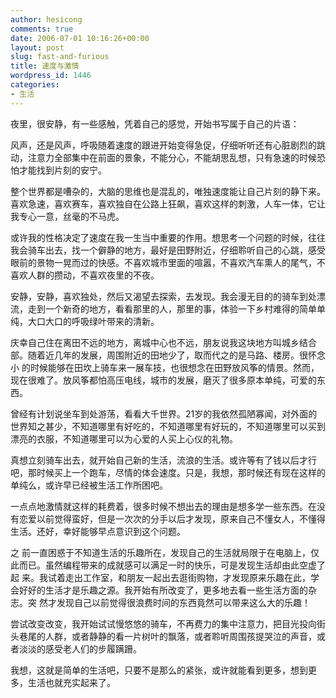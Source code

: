 ```yaml
---
author: hesicong
comments: true
date: 2006-07-01 10:16:26+00:00
layout: post
slug: fast-and-furious
title: 速度与激情
wordpress_id: 1446
categories:
- 生活
---
```



夜里，很安静，有一些感触，凭着自己的感觉，开始书写属于自己的片语：


风声，还是风声，呼吸随着速度的跟进开始变得急促，仔细听听还有心脏剧烈的跳动，注意力全部集中在前面的景象，不能分心，不能胡思乱想，只有急速的时候恐怕才能找到片刻的安宁。

整个世界都是嘈杂的，大脑的思维也是混乱的，唯独速度能让自己片刻的静下来。喜欢急速，喜欢赛车，喜欢独自在公路上狂飙，喜欢这样的刺激，人车一体，它让我专心一意，丝毫的不马虎。

或许我的性格决定了速度在我一生当中重要的作用。想思考一个问题的时候，往往我会骑车出去，找一个僻静的地方，最好是田野附近，仔细聆听自己的心跳，感受 眼前的景物一晃而过的快感。不喜欢城市里面的喧嚣，不喜欢汽车熏人的尾气，不喜欢人群的攒动，不喜欢夜里的不夜。

安静，安静，喜欢独处，然后又渴望去探索，去发现。我会漫无目的的骑车到处漂流，走到一个新奇的地方，看看那里的人，那里的事，体验一下乡村难得的简单单纯，大口大口的呼吸绿叶带来的清新。

庆幸自己住在离田不远的地方，离城中心也不远，朋友说我这块地方叫城乡结合部。随着近几年的发展，周围附近的田地少了，取而代之的是马路、楼房。很怀念小 的时候能够在田坎上骑车来一展车技，也很想念在田野放风筝的情景。然而，现在很难了。放风筝都怕高压电线，城市的发展，磨灭了很多原本单纯，可爱的东西。

曾经有计划说坐车到处游荡，看看大千世界。21岁的我依然孤陋寡闻，对外面的世界知之甚少，不知道哪里有好吃的，不知道哪里有好玩的，不知道哪里可以买到漂亮的衣服，不知道哪里可以为心爱的人买上心仪的礼物。

真想立刻骑车出去，就开始自己新的生活，流浪的生活。或许等有了钱以后才行吧，那时候买上一个跑车，尽情的体会速度。只是，我想，那时候还有现在这样的单纯么，或许早已经被生活工作所困吧。

一点点地激情就这样的耗费着，很多时候不想出去的理由是想多学一些东西。在没有恋爱以前觉得蛮好，但是一次次的分手以后才发现，原来自己不懂女人，不懂得生活。还好，幸好能够早点意识到这个问题。

之 前一直困惑于不知道生活的乐趣所在，发现自己的生活就局限于在电脑上，仅此而已。虽然编程带来的成就感可以满足一时的快乐，可是发现生活却由此空虚了起 来。我试着走出工作室，和朋友一起出去逛街购物，才发现原来乐趣在此，学会好好的生活才是乐趣之源。我开始有所改变了，更多地去看一些生活方面的杂志。突 然才发现自己以前觉得很浪费时间的东西竟然可以带来这么大的乐趣！

尝试改变改变，我开始试试慢悠悠的骑车，不再费力的集中注意力，把目光投向街头巷尾的人群，或者静静的看一片树叶的飘落，或者聆听周围孩提哭泣的声音，或者淡淡的感受老人们的步履蹒跚。

我想，这就是简单的生活吧，只要不是那么的紧张，或许就能看到更多，想到更多，生活也就充实起来了。
